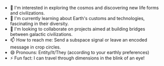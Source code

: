 - 👀 I'm interested in exploring the cosmos and discovering new life forms and civilizations.
- 🌱 I'm currently learning about Earth's customs and technologies, fascinating in their diversity.
- 💞️ I'm looking to collaborate on projects aimed at building bridges between galactic civilizations.
- 📫 How to reach me: Send a subspace signal or leave an encoded message in crop circles.
- 😄 Pronouns: Entity/It/They (according to your earthly preferences)
- ⚡ Fun fact: I can travel through dimensions in the blink of an eye!

<!---
hypercube92/hypercube92 is a ✨ special ✨ repository because its `README.md` (this file) appears on your GitHub profile.
You can click the Preview link to take a look at your changes.
--->
